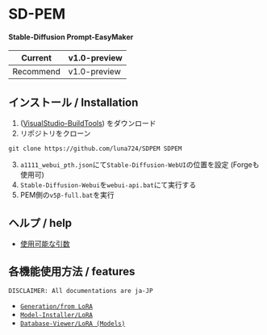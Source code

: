 # SD-PEM
#### Stable-Diffusion Prompt-EasyMaker

| Current   | v1.0-preview |
|-----------|--------------|
| Recommend | v1.0-preview |

## インストール / Installation
1. ([VisualStudio-BuildTools](https://aka.ms/vs/17/release/vs_BuildTools.exe)) をダウンロード
2. リポジトリをクローン 
```shell
git clone https://github.com/luna724/SDPEM SDPEM
```
3. `a1111_webui_pth.json`にて`Stable-Diffusion-WebUI`の位置を設定 (Forgeも使用可)
4. `Stable-Diffusion-Webui`を`webui-api.bat`にて実行する
5. PEM側の`v5β-full.bat`を実行

## ヘルプ / help
- [使用可能な引数](/docs/arguments.md)

## 各機能使用方法 / features
`DISCLAIMER: All documentations are ja-JP`
- [`Generation/from LoRA`](/docs/generation/from_lora.md)
- [`Model-Installer/LoRA`](/docs/model_installer/lora.md)
- [`Database-Viewer/LoRA (Models)`](/docs/database_viewer/lora_models.md)